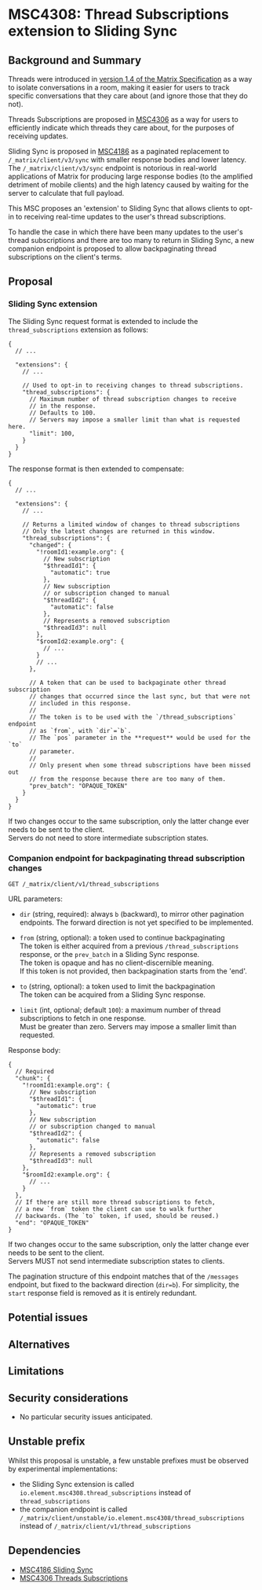 MSC4308: Thread Subscriptions extension to Sliding Sync
===

## Background and Summary

Threads were introduced in [version 1.4 of the Matrix Specification](https://spec.matrix.org/v1.13/changelog/v1.4/) as a way to isolate conversations in a room, making it easier for users to track specific conversations that they care about (and ignore those that they do not).

Threads Subscriptions are proposed in [MSC4306](https://github.com/matrix-org/matrix-spec-proposals/blob/rei/msc_thread_subscriptions/proposals/4306-thread-subscriptions.md) as a way for users to efficiently indicate which threads they care about, for the purposes of receiving updates.

Sliding Sync is proposed in [MSC4186](https://github.com/matrix-org/matrix-spec-proposals/blob/erikj/sss/proposals/4186-simplified-sliding-sync.md) as a paginated replacement to `/_matrix/client/v3/sync` with smaller response bodies and lower latency.
The `/_matrix/client/v3/sync` endpoint is notorious in real-world applications of Matrix for producing large response bodies (to the amplified detriment of mobile clients) and the high latency caused by waiting for the server to calculate that full payload.

This MSC proposes an 'extension' to Sliding Sync that allows clients to opt-in to receiving real-time updates to the user's thread subscriptions.

To handle the case in which there have been many updates to the user's thread subscriptions and there are too many to return in
Sliding Sync, a new companion endpoint is proposed to allow backpaginating thread subscriptions on the client's terms.

## Proposal

### Sliding Sync extension

The Sliding Sync request format is extended to include the `thread_subscriptions` extension as follows:

```jsonc
{
  // ...

  "extensions": {
    // ...

    // Used to opt-in to receiving changes to thread subscriptions.
    "thread_subscriptions": {
      // Maximum number of thread subscription changes to receive
      // in the response.
      // Defaults to 100.
      // Servers may impose a smaller limit than what is requested here.
      "limit": 100,
    }
  }
}
```

The response format is then extended to compensate:

```jsonc
{
  // ...

  "extensions": {
    // ...

    // Returns a limited window of changes to thread subscriptions
    // Only the latest changes are returned in this window.
    "thread_subscriptions": {
      "changed": {
        "!roomId1:example.org": {
          // New subscription
          "$threadId1": {
            "automatic": true
          },
          // New subscription
          // or subscription changed to manual
          "$threadId2": {
            "automatic": false
          },
          // Represents a removed subscription
          "$threadId3": null
        },
        "$roomId2:example.org": {
          // ...
        }
        // ...
      },

      // A token that can be used to backpaginate other thread subscription
      // changes that occurred since the last sync, but that were not
      // included in this response.
      //
      // The token is to be used with the `/thread_subscriptions` endpoint
      // as `from`, with `dir`=`b`.
      // The `pos` parameter in the **request** would be used for the `to`
      // parameter.
      //
      // Only present when some thread subscriptions have been missed out
      // from the response because there are too many of them.
      "prev_batch": "OPAQUE_TOKEN"
    }
  }
}
```

If two changes occur to the same subscription, only the latter change ever needs
to be sent to the client. \
Servers do not need to store intermediate subscription states.


### Companion endpoint for backpaginating thread subscription changes

```
GET /_matrix/client/v1/thread_subscriptions
```

URL parameters:

- `dir` (string, required): always `b` (backward), to mirror other pagination
  endpoints. The forward direction is not yet specified to be implemented.

- `from` (string, optional): a token used to continue backpaginating \
  The token is either acquired from a previous `/thread_subscriptions` response,
  or the `prev_batch` in a Sliding Sync response. \
  The token is opaque and has no client-discernible meaning. \
  If this token is not provided, then backpagination starts from the 'end'.

- `to` (string, optional): a token used to limit the backpagination \
  The token can be acquired from a Sliding Sync response.

- `limit` (int, optional; default `100`): a maximum number of thread subscriptions to fetch
  in one response. \
  Must be greater than zero. Servers may impose a smaller limit than requested.

  
Response body:

```jsonc
{
  // Required
  "chunk": {
    "!roomId1:example.org": {
      // New subscription
      "$threadId1": {
        "automatic": true
      },
      // New subscription
      // or subscription changed to manual
      "$threadId2": {
        "automatic": false
      },
      // Represents a removed subscription
      "$threadId3": null
    },
    "$roomId2:example.org": {
      // ...
    }
  },
  // If there are still more thread subscriptions to fetch,
  // a new `from` token the client can use to walk further
  // backwards. (The `to` token, if used, should be reused.)
  "end": "OPAQUE_TOKEN"
}
```

If two changes occur to the same subscription, only the latter change ever needs
to be sent to the client. \
Servers MUST not send intermediate subscription states to clients.

The pagination structure of this endpoint matches that of the `/messages` endpoint, but fixed
to the backward direction (`dir=b`).
For simplicity, the `start` response field is removed as it is entirely redundant.


## Potential issues


## Alternatives


## Limitations


## Security considerations

- No particular security issues anticipated.

## Unstable prefix

Whilst this proposal is unstable, a few unstable prefixes must be observed by experimental implementations:

- the Sliding Sync extension is called `io.element.msc4308.thread_subscriptions` instead of `thread_subscriptions`
- the companion endpoint is called `/_matrix/client/unstable/io.element.msc4308/thread_subscriptions` instead of `/_matrix/client/v1/thread_subscriptions`


## Dependencies

- [MSC4186 Sliding Sync](https://github.com/matrix-org/matrix-spec-proposals/blob/erikj/sss/proposals/4186-simplified-sliding-sync.md)
- [MSC4306 Threads Subscriptions](https://github.com/matrix-org/matrix-spec-proposals/blob/rei/msc_thread_subscriptions/proposals/4306-thread-subscriptions.md)
